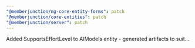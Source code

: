 ```yaml
---
"@memberjunction/ng-core-entity-forms": patch
"@memberjunction/core-entities": patch
"@memberjunction/server": patch
---
```


Added SupportsEffortLevel to AIModels entity - generated artifacts to suit...
